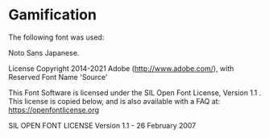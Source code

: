 # Gamification

The following font was used:

Noto Sans Japanese.

 License
Copyright 2014-2021 Adobe (http://www.adobe.com/), with Reserved Font Name 'Source'

This Font Software is licensed under the SIL Open Font License, Version 1.1 . This license is copied below, and is also available with a FAQ at: https://openfontlicense.org

SIL OPEN FONT LICENSE Version 1.1 - 26 February 2007 
